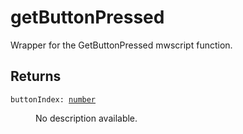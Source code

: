 # getButtonPressed

Wrapper for the GetButtonPressed mwscript function.

## Returns

<dl class="describe">
<dt><code class="descname">buttonIndex: <a href="https://mwse.readthedocs.io/en/latest/lua/type/number.html">number</a></code></dt>
<dd>

No description available.

</dd>
</dl>
